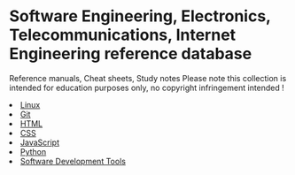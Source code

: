 # Software Engineering, Electronics, Telecommunications, Internet Engineering reference database
Reference manuals, Cheat sheets, Study notes 
Please note this collection is intended for education purposes only, no copyright infringement intended !

<li><a href="https://1amal.github.io/engineering-reference/Linux/index.html">Linux</a></li>
<li><a href="https://1amal.github.io/engineering-reference/Git/index.html">Git</a></li>
<li><a href="https://1amal.github.io/engineering-reference/HTML/index.html">HTML</a></li>
<li><a href="https://1amal.github.io/engineering-reference/CSS/index.html">CSS</a></li>
<li><a href="https://1amal.github.io/engineering-reference/JavaScript/index.html">JavaScript</a></li>
<li><a href="https://1amal.github.io/engineering-reference/Python/index.html">Python</a></li>
<li><a href="./Software Development Tools/index.html">Software Development Tools</a></li>

